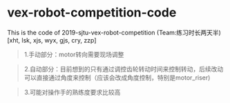 # vex-robot-competition-code
This is the code  of 2019-sjtu-vex-robot-competition (Team:练习时长两天半)[xht, lsk, xjs, wyx, gjs, cry, zzp]

>1.手动部分：motor转向需要现场调整 

>2.自动部分：目前想到的只有通过调控齿轮转动时间来控制转动，后续改动可以直接通过角度来控制（应该会改成角度控制，特别是motor_riser)

>3.可能对操作手的熟练度要求比较高
